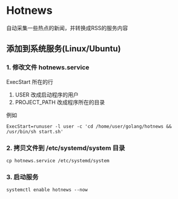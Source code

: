 # Hotnews

自动采集一些热点的新闻，并转换成RSS的服务内容

## 添加到系统服务(Linux/Ubuntu)

### 1. 修改文件 hotnews.service 

ExecStart 所在的行
1. USER 改成启动程序的用户
2. PROJECT_PATH 改成程序所在的目录

例如
```
ExecStart=runuser -l user -c 'cd /home/user/golang/hotnews && /usr/bin/sh start.sh'
```

### 2. 拷贝文件到 /etc/systemd/system 目录

```shell
cp hotnews.service /etc/systemd/system
```

### 3. 启动服务

```shell
systemctl enable hotnews --now
```

